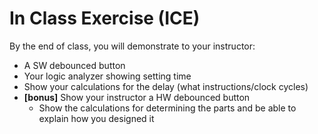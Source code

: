 # In Class Exercise (ICE)

By the end of class, you will demonstrate to your instructor:

- A SW debounced button
- Your logic analyzer showing setting time
- Show your calculations for the delay (what instructions/clock cycles)
- **[bonus]** Show your instructor a HW debounced button
    - Show the calculations for determining the parts and be able to explain
    how you designed it

